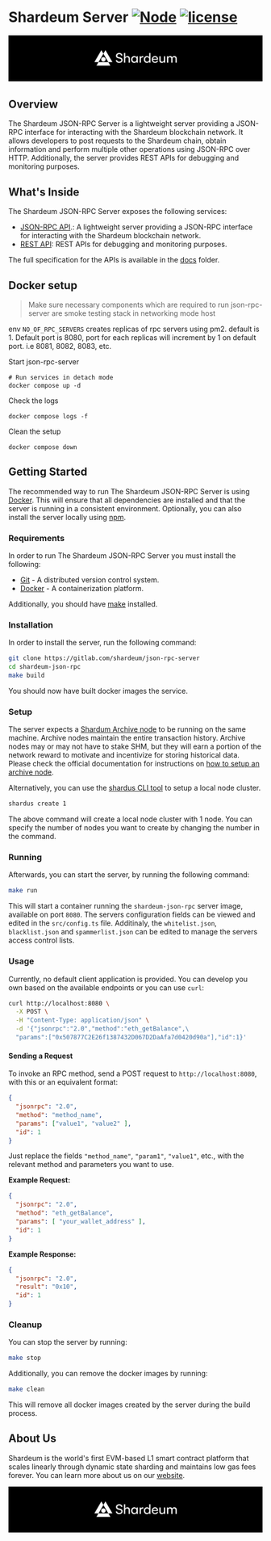 # Shardeum Server [![Node][node-badge]][node] [![license][license-badge]][license] 

[license]: LICENSE
[license-badge]: https://img.shields.io/badge/License-MIT-blue.svg
[node]: https://nodejs.org/en
[node-badge]: https://img.shields.io/badge/Node-16.11.1-brightgreen.svg

![banner](./img/banner.png)

## Overview
The Shardeum JSON-RPC Server is a lightweight server providing a JSON-RPC interface for interacting with the Shardeum blockchain network. It allows developers to post requests to the Shardeum chain, obtain information and perform multiple other operations using JSON-RPC over HTTP. Additionally, the server provides REST APIs for debugging and monitoring purposes.

## What's Inside
The Shardeum JSON-RPC Server exposes the following services:
- [JSON-RPC API](docs/jsonrpc-api.md).: A lightweight server providing a JSON-RPC interface for interacting with the Shardeum blockchain network.
- [REST API](docs/rest-api.md): REST APIs for debugging and monitoring purposes.

The full specification for the APIs is available in the [docs](docs) folder.

## Docker setup

> Make sure necessary components which are required to run json-rpc-server are smoke testing stack in networking mode host

env `NO_OF_RPC_SERVERS` creates replicas of rpc servers using pm2. default is 1. Default port is 8080, port for each replicas will increment by 1 on default port. i.e 8081, 8082, 8083, etc.

Start json-rpc-server

```shell
# Run services in detach mode
docker compose up -d
```

Check the logs

```shell
docker compose logs -f
```

Clean the setup

```shell
docker compose down
```

## Getting Started
The recommended way to run The Shardeum JSON-RPC Server is using [Docker](https://www.docker.com/). This will ensure that all dependencies are installed and that the server is running in a consistent environment. Optionally, you can also install the server locally using [npm](https://www.npmjs.com/).

### Requirements
In order to run The Shardeum JSON-RPC Server you must install the following:
- [Git](https://git-scm.com/book/en/v2/Getting-Started-Installing-Git) - A distributed version control system.
- [Docker](https://www.docker.com/) - A containerization platform.

Additionally, you should have [make](https://man7.org/linux/man-pages/man1/make.1.html) installed.

### Installation
In order to install the server, run the following command:
```sh
git clone https://gitlab.com/shardeum/json-rpc-server
cd shardeum-json-rpc
make build
```
You should now have built docker images the service.

### Setup
The server expects a [Shardum Archive node](https://shardeum.org/blog/shardeum-archive-nodes-explained/) to be running on the same machine. Archive nodes maintain the entire transaction history. Archive nodes may or may not have to stake SHM, but they will earn a portion of the network reward to motivate and incentivize for storing historical data. Please check the official documentation for instructions on [how to setup an archive node](https://docs.shardeum.org/node/run/archive). 

Alternatively, you can use the [shardus CLI tool](https://docs.shardus.com/docs/quickstart) to setup a local node cluster.
```sh
shardus create 1
```
The above command will create a local node cluster with 1 node. You can specify the number of nodes you want to create by changing the number in the command.

### Running
Afterwards, you can start the server, by running the following command:
```sh
make run
```
This will start a container running the `shardeum-json-rpc` server image,  available on port `8080`.
The servers configuration fields can be viewed and edited in the `src/config.ts` file. Additinaly, the `whitelist.json`, `blacklist.json` and `spammerlist.json` can be edited to manage the servers access control lists.

### Usage
Currently, no default client application is provided. You can develop you own based on the available endpoints or you can use `curl`:
```bash
curl http://localhost:8080 \
  -X POST \
  -H "Content-Type: application/json" \
  -d '{"jsonrpc":"2.0","method":"eth_getBalance",\
  "params":["0x507877C2E26f1387432D067D2DaAfa7d0420d90a"],"id":1}'
```

#### Sending a Request
To invoke an RPC method, send a POST request to `http://localhost:8080`, with this or an equivalent format:

```json
{
  "jsonrpc": "2.0",
  "method": "method_name",
  "params": ["value1", "value2" ],
  "id": 1
}
```

Just replace the fields `"method_name"`, `"param1"`, `"value1"`, etc., with the relevant method and parameters you want to use.

__Example Request:__
```json
{
  "jsonrpc": "2.0",
  "method": "eth_getBalance",
  "params": [ "your_wallet_address" ],
  "id": 1
}
```

__Example Response:__
```json
{
  "jsonrpc": "2.0",
  "result": "0x10",
  "id": 1
}
```

### Cleanup
You can stop the server by running:
```sh
make stop
```

Additionally, you can remove the docker images by running:
```sh
make clean
```

This will remove all docker images created by the server during the build process.


## About Us
Shardeum is the world's first EVM-based L1 smart contract platform that scales linearly through dynamic state sharding and maintains low gas fees forever. You can learn more about us on our [website](https://shardeum.org/).

![banner](./img/banner.png)